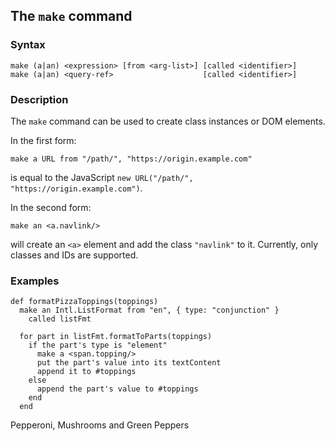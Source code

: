 
## The `make` command

### Syntax

```ebnf
make (a|an) <expression> [from <arg-list>] [called <identifier>]
make (a|an) <query-ref>                    [called <identifier>]
```

### Description

The `make` command can be used to create class instances or DOM elements.

In the first form:

```hyperscript
make a URL from "/path/", "https://origin.example.com"
```

is equal to the JavaScript `new URL("/path/", "https://origin.example.com")`.

In the second form:

```hyperscript
make an <a.navlink/>
```

will create an `<a>` element and add the class `"navlink"` to it. Currently, only
classes and IDs are supported.

### Examples

```hyperscript
def formatPizzaToppings(toppings)
  make an Intl.ListFormat from "en", { type: "conjunction" }
    called listFmt

  for part in listFmt.formatToParts(toppings)
    if the part's type is "element"
      make a <span.topping/>
      put the part's value into its textContent
      append it to #toppings
    else
      append the part's value to #toppings
    end
  end
```

 <span class="topping">Pepperoni</span>, <span class="topping">Mushrooms</span>
and <span class="topping">Green Peppers</span>

<style>
.topping { font-weight: bold, color: #e10 }
</style>
